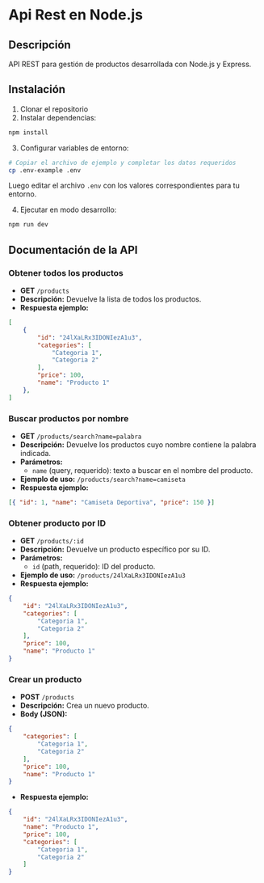 # Api Rest en Node.js

## Descripción

API REST para gestión de productos desarrollada con Node.js y Express.

## Instalación

1. Clonar el repositorio
2. Instalar dependencias:

```bash
npm install
```

3. Configurar variables de entorno:

```bash
# Copiar el archivo de ejemplo y completar los datos requeridos
cp .env-example .env
```

Luego editar el archivo `.env` con los valores correspondientes para tu entorno.

4. Ejecutar en modo desarrollo:

```bash
npm run dev
```

## Documentación de la API

### Obtener todos los productos

- **GET** `/products`
- **Descripción:** Devuelve la lista de todos los productos.
- **Respuesta ejemplo:**

```json
[
    {
        "id": "24lXaLRx3IDONIezA1u3",
        "categories": [
            "Categoria 1",
            "Categoria 2"
        ],
        "price": 100,
        "name": "Producto 1"
    },
]
```

### Buscar productos por nombre

- **GET** `/products/search?name=palabra`
- **Descripción:** Devuelve los productos cuyo nombre contiene la palabra indicada.
- **Parámetros:**
  - `name` (query, requerido): texto a buscar en el nombre del producto.
- **Ejemplo de uso:** `/products/search?name=camiseta`
- **Respuesta ejemplo:**

```json
[{ "id": 1, "name": "Camiseta Deportiva", "price": 150 }]
```

### Obtener producto por ID

- **GET** `/products/:id`
- **Descripción:** Devuelve un producto específico por su ID.
- **Parámetros:**
  - `id` (path, requerido): ID del producto.
- **Ejemplo de uso:** `/products/24lXaLRx3IDONIezA1u3`
- **Respuesta ejemplo:**

```json
{
    "id": "24lXaLRx3IDONIezA1u3",
    "categories": [
        "Categoria 1",
        "Categoria 2"
    ],
    "price": 100,
    "name": "Producto 1"
}
```

### Crear un producto

- **POST** `/products`
- **Descripción:** Crea un nuevo producto.
- **Body (JSON):**

```json
{
    "categories": [
        "Categoria 1",
        "Categoria 2"
    ],
    "price": 100,
    "name": "Producto 1"
}
```

- **Respuesta ejemplo:**

```json
{
    "id": "24lXaLRx3IDONIezA1u3",
    "name": "Producto 1",
    "price": 100,
    "categories": [
        "Categoria 1",
        "Categoria 2"
    ]
}
```
